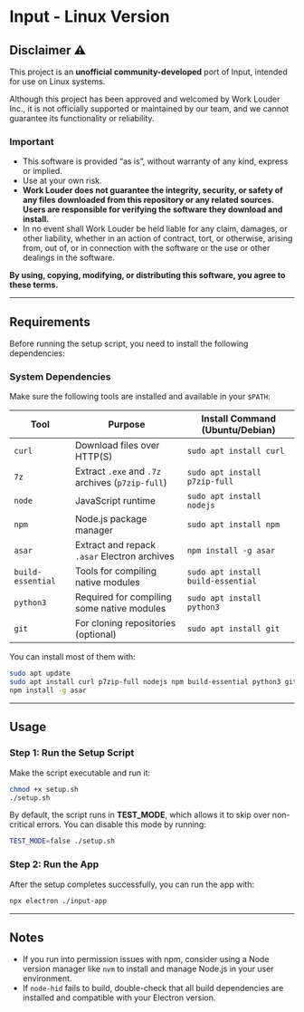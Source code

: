 # Input - Linux Version

## Disclaimer ⚠️

This project is an **unofficial community-developed** port of Input, intended for use on Linux systems.

Although this project has been approved and welcomed by Work Louder Inc., it is not officially supported or maintained by our team, and we cannot guarantee its functionality or reliability.

### Important

- This software is provided “as is”, without warranty of any kind, express or implied.
- Use at your own risk.
- **Work Louder does not guarantee the integrity, security, or safety of any files downloaded from this repository or any related sources. Users are responsible for verifying the software they download and install.**
- In no event shall Work Louder be held liable for any claim, damages, or other liability, whether in an action of contract, tort, or otherwise, arising from, out of, or in connection with the software or the use or other dealings in the software.

**By using, copying, modifying, or distributing this software, you agree to these terms.**

---

## Requirements

Before running the setup script, you need to install the following dependencies:

### System Dependencies

Make sure the following tools are installed and available in your `$PATH`:

| Tool         | Purpose                                         | Install Command (Ubuntu/Debian)              |
|--------------|--------------------------------------------------|----------------------------------------------|
| `curl`       | Download files over HTTP(S)                      | `sudo apt install curl`                      |
| `7z`         | Extract `.exe` and `.7z` archives (`p7zip-full`) | `sudo apt install p7zip-full`                |
| `node`       | JavaScript runtime                               | `sudo apt install nodejs`                    |
| `npm`        | Node.js package manager                          | `sudo apt install npm`                       |
| `asar`       | Extract and repack `.asar` Electron archives     | `npm install -g asar`                        |
| `build-essential` | Tools for compiling native modules         | `sudo apt install build-essential`           |
| `python3`    | Required for compiling some native modules       | `sudo apt install python3`                   |
| `git`        | For cloning repositories (optional)              | `sudo apt install git`                       |

You can install most of them with:

```bash
sudo apt update
sudo apt install curl p7zip-full nodejs npm build-essential python3 git
npm install -g asar
```

---

## Usage

### Step 1: Run the Setup Script

Make the script executable and run it:

```bash
chmod +x setup.sh
./setup.sh
```

By default, the script runs in **TEST_MODE**, which allows it to skip over non-critical errors. You can disable this mode by running:

```bash
TEST_MODE=false ./setup.sh
```

### Step 2: Run the App

After the setup completes successfully, you can run the app with:

```bash
npx electron ./input-app
```

---

## Notes

- If you run into permission issues with npm, consider using a Node version manager like `nvm` to install and manage Node.js in your user environment.
- If `node-hid` fails to build, double-check that all build dependencies are installed and compatible with your Electron version.
